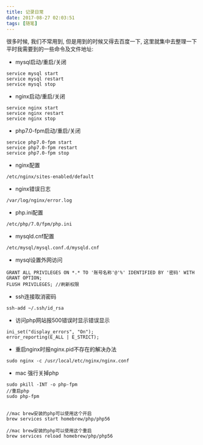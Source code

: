 ```yaml
---
title: 记录日常
date: 2017-08-27 02:03:51
tags: [随笔]
---
```

很多时候, 我们不常用到, 但是用到的时候又得去百度一下, 这里就集中去整理一下平时我需要到的一些命令及文件地址:

* mysql启动/重启/关闭
```
service mysql start
service mysql restart
service mysql stop
```

<!-- more -->
* nginx启动/重启/关闭
```
service nginx start
service nginx restart
service nginx stop
```

* php7.0-fpm启动/重启/关闭
```
service php7.0-fpm start
service php7.0-fpm restart
service php7.0-fpm stop
```

* nginx配置
```
/etc/nginx/sites-enabled/default
```

* nginx错误日志
```
/var/log/nginx/error.log
```

* php.ini配置
```
/etc/php/7.0/fpm/php.ini
```

* mysqld.cnf配置
```
/etc/mysql/mysql.conf.d/mysqld.cnf
```

* mysql设置外网访问
```
GRANT ALL PRIVILEGES ON *.* TO '账号名称'@'%' IDENTIFIED BY '密码' WITH GRANT OPTION;
FLUSH PRIVILEGES; //刷新权限
```

* ssh连接取消密码
```
ssh-add ~/.ssh/id_rsa
```

* 访问php网站报500错误时显示错误显示
```
ini_set("display_errors", "On");
error_reporting(E_ALL | E_STRICT);
```

* 重启nginx时报nginx.pid不存在的解决办法
```
sudo nginx -c /usr/local/etc/nginx/nginx.conf
```

* mac 强行关掉php
```
sudo pkill -INT -o php-fpm
//重启php
sudo php-fpm


//mac brew安装的php可以使用这个开启
brew services start homebrew/php/php56

//mac brew安装的php可以使用这个重启
brew services reload homebrew/php/php56
```
